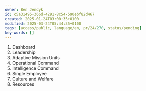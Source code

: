 ```yaml
---
owner: Ben Jendyk
id: c5a31495-366d-4291-8c54-590ebf82d467
created: 2025-01-24T03:00:35+0100
modified: 2025-03-24T05:44:35+0100
tags: [access/public, language/en, pr/24/270, status/pending]
key-words: []
---
```


1. Dashboard
2. Leadership
3. Adaptive Mission Units
4. Operational Command
5. Intelligence Command
6. Single Employee
7. Culture and Welfare
8. Resources
